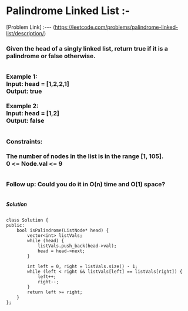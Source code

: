 # Palindrome Linked List :-

[Problem Link] :--- (https://leetcode.com/problems/palindrome-linked-list/description/)

<h3>
Given the head of a singly linked list, return true if it is a palindrome or false otherwise.<br><br>

Example 1:<br>
Input: head = [1,2,2,1]<br>
Output: true<br><br>
Example 2:<br>
Input: head = [1,2]<br>
Output: false<br><br>

Constraints:<br><br>
The number of nodes in the list is in the range [1, 105].<br>
0 <= Node.val <= 9<br><br>
 

Follow up: Could you do it in O(n) time and O(1) space?<br><br>
  
</h3>

***Solution***

```

class Solution {
public:
    bool isPalindrome(ListNode* head) {
        vector<int> listVals;
        while (head) {
            listVals.push_back(head->val);
            head = head->next;
        }
        
        int left = 0, right = listVals.size() - 1;
        while (left < right && listVals[left] == listVals[right]) {
            left++;
            right--;
        }
        return left >= right;
    }
};

```

